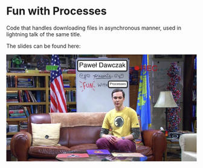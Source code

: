 # Fun with Processes

Code that handles downloading files in asynchronous manner, used in lightning
talk of the same title.

The slides can be found here:

[![Fun with Processes](./assets/cover.png)](https://www.slideshare.net/pdawczak/fun-with-processes-lightning-talk)
